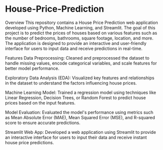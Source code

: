 # House-Price-Prediction

Overview
This repository contains a House Price Prediction web application developed using Python, Machine Learning, and Streamlit. The goal of this project is to predict the prices of houses based on various features such as the number of bedrooms, bathrooms, square footage, location, and more. The application is designed to provide an interactive and user-friendly interface for users to input data and receive predictions in real-time.

Features
Data Preprocessing: Cleaned and preprocessed the dataset to handle missing values, encode categorical variables, and scale features for better model performance.

Exploratory Data Analysis (EDA): Visualized key features and relationships in the dataset to understand the factors influencing house prices.

Machine Learning Model: Trained a regression model using techniques like Linear Regression, Decision Trees, or Random Forest to predict house prices based on the input features.

Model Evaluation: Evaluated the model's performance using metrics such as Mean Absolute Error (MAE), Mean Squared Error (MSE), and R-squared score to ensure accurate predictions.

Streamlit Web App: Developed a web application using Streamlit to provide an interactive interface for users to input their data and receive instant house price predictions.
